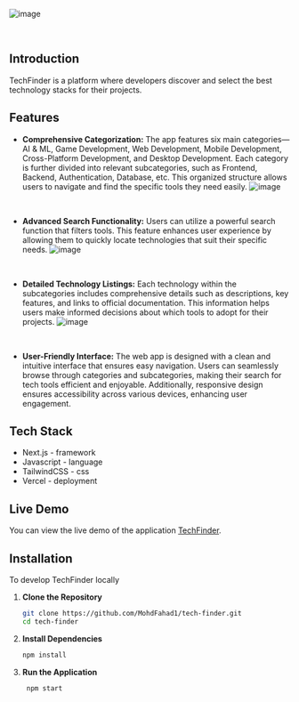 
 ![image](https://github.com/user-attachments/assets/21f8f814-3637-476e-890e-595bf898e824)


<br/>

## Introduction

TechFinder is a platform where developers discover and select the best technology stacks for their projects.

## Features

- **Comprehensive Categorization:** The app features six main categories—AI & ML, Game Development, Web Development, Mobile Development, Cross-Platform Development, and Desktop Development. Each category is further divided into relevant subcategories, such as Frontend, Backend, Authentication, Database, etc. This organized structure allows users to navigate and find the specific tools they need easily.
![image](https://github.com/user-attachments/assets/cd0af339-f3da-430a-afb4-a3f2ef5a45cd)

<br />

- **Advanced Search Functionality:** Users can utilize a powerful search function that filters tools. This feature enhances user experience by allowing them to quickly locate technologies that suit their specific needs.
![image](https://github.com/user-attachments/assets/f8c20104-bc8a-46a9-a03b-529fc528e902)

<br />
  
- **Detailed Technology Listings:** Each technology within the subcategories includes comprehensive details such as descriptions, key features, and links to official documentation. This information helps users make informed decisions about which tools to adopt for their projects.
![image](https://github.com/user-attachments/assets/9a11279e-754f-4322-ac95-7a5fb11a223d)


<br />

- **User-Friendly Interface:** The web app is designed with a clean and intuitive interface that ensures easy navigation. Users can seamlessly browse through categories and subcategories, making their search for tech tools efficient and enjoyable. Additionally, responsive design ensures accessibility across various devices, enhancing user engagement.

## Tech Stack

- Next.js - framework
- Javascript - language
- TailwindCSS - css
- Vercel - deployment

## Live Demo

You can view the live demo of the application <a href="https://tech-finder.vercel.app/" target="_blank">TechFinder</a>.

## Installation

To develop TechFinder locally

1. **Clone the Repository**

   ```bash
   git clone https://github.com/MohdFahad1/tech-finder.git
   cd tech-finder
   ```
   
2. **Install Dependencies**

   ```bash
   npm install
   ```

3. **Run the Application**

   ```bash
    npm start
